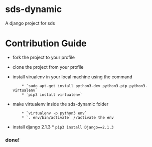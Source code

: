# sds-dynamic

A django project for sds


# Contribution Guide 
  
  * fork the project to your profile
  * clone the project from your profile
  * install virualenv in your local machine using the command
        
            * `sudo apt-get install python3-dev python3-pip python3-virtualenv`
            * `pip3 install virtualenv`
  * make virtualenv inside the sds-dynamic folder
  
            * `virtualenv -p python3 env`
            * `. env/bin/activate` //activate the env
  * install django 2.1.3
            * `pip3 install Django==2.1.3`

### done!
 